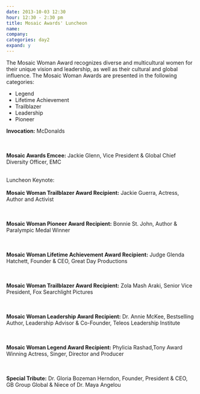 ```yaml
---
date: 2013-10-03 12:30
hour: 12:30 - 2:30 pm
title: Mosaic Awards' Luncheon
name: 
company:
categories: day2
expand: y 
---
```

The Mosaic Woman Award recognizes diverse and multicultural women for their unique vision and leadership, as well as their cultural and global influence. The Mosaic Woman Awards are presented in the following categories:
* Legend 
* Lifetime Achievement 
* Trailblazer 
* Leadership 
* Pioneer


<strong>Invocation:</strong> McDonalds

<br><br><strong>Mosaic Awards Emcee:</strong> Jackie Glenn, Vice President & Global Chief Diversity Officer, EMC
<br><br>

Luncheon Keynote:
<br><br><strong>Mosaic Woman Trailblazer Award Recipient:</strong> Jackie Guerra, Actress, Author and Activist

<br><br><strong>Mosaic Woman Pioneer Award Recipient:</strong> Bonnie St. John, Author & Paralympic Medal Winner

<br><br><strong>Mosaic Woman Lifetime Achievement Award Recipient:</strong> Judge Glenda Hatchett, Founder & CEO, Great Day Productions

<br><br><strong>Mosaic Woman Trailblazer Award Recipient:</strong> Zola Mash Araki, Senior Vice President, Fox Searchlight Pictures

<br><br><strong>Mosaic Woman Leadership Award Recipient:</strong> Dr. Annie McKee, Bestselling Author, Leadership Advisor & Co-Founder, Teleos Leadership Institute

<br><br><strong>Mosaic Woman Legend Award Recipient:</strong> Phylicia Rashad,Tony Award Winning Actress, Singer, Director and Producer 

<br><br><strong>Special Tribute:</strong> Dr. Gloria Bozeman Herndon, Founder, President & CEO, GB Group Global & Niece of Dr. Maya Angelou
